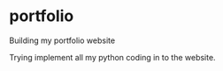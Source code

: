 # portfolio
Building my portfolio website

Trying implement all my python coding in to the website.
